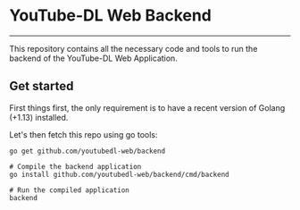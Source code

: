 # YouTube-DL Web Backend
___

This repository contains all the necessary code and tools to run the backend of the YouTube-DL Web Application.

## Get started

First things first, the only requirement is to have a recent version of Golang (+1.13) installed. 

Let's then fetch this repo using go tools:
```
go get github.com/youtubedl-web/backend

# Compile the backend application
go install github.com/youtubedl-web/backend/cmd/backend

# Run the compiled application
backend
```
